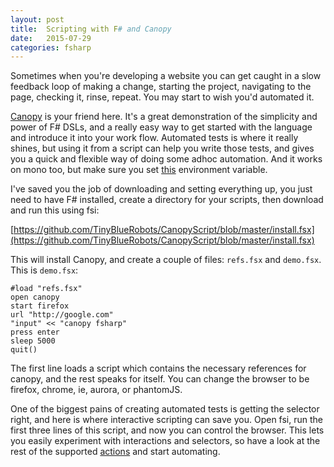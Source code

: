 ```yaml
---
layout: post
title:  Scripting with F# and Canopy
date:   2015-07-29
categories: fsharp
---
```

Sometimes when you're developing a website you can get caught in a slow feedback loop of making a change, starting the project, navigating to the page, checking it, rinse, repeat. You may start to wish you'd automated it.

[Canopy](http://lefthandedgoat.github.io/canopy/) is your friend here. It's a great demonstration of the simplicity and power of F# DSLs, and a really easy way to get started with the language and introduce it into your work flow. Automated tests is where it really shines, but using it from a script can help you write those tests, and gives you a quick and flexible way of doing some adhoc automation. And it works on mono too, but make sure you set [this](http://www.mono-project.com/docs/advanced/iomap) environment variable.

I've saved you the job of downloading and setting everything up, you just need to have F# installed, create a directory for your scripts, then download and run this using fsi:

[https://github.com/TinyBlueRobots/CanopyScript/blob/master/install.fsx](https://github.com/TinyBlueRobots/CanopyScript/blob/master/install.fsx)

This will install Canopy, and create a couple of files: ```refs.fsx``` and ```demo.fsx```. This is ```demo.fsx```:

	#load "refs.fsx"
	open canopy
	start firefox
	url "http://google.com"
	"input" << "canopy fsharp"
	press enter
	sleep 5000
	quit()

The first line loads a script which contains the necessary references for canopy, and the rest speaks for itself. You can change the browser to be firefox, chrome, ie, aurora, or phantomJS.

One of the biggest pains of creating automated tests is getting the selector right, and here is where interactive scripting can save you. Open fsi, run the first three lines of this script, and now you can control the browser. This lets you easily experiment with interactions and selectors, so have a look at the rest of the supported [actions](http://lefthandedgoat.github.io/canopy/actions.html) and start automating.
